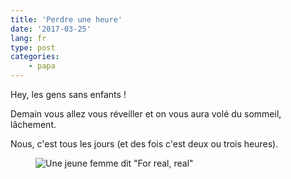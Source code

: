 ```yaml
---
title: 'Perdre une heure'
date: '2017-03-25'
lang: fr
type: post
categories:
    - papa
---
```


Hey, les gens sans enfants ! 

Demain vous allez vous réveiller et on vous aura volé du sommeil, lâchement.

Nous, c'est tous les jours (et des fois c'est deux ou trois heures).

<figure>
  <img src="{{ page.url }}for_real.gif" alt="Une jeune femme dit &quot;For real, real&quot;"/>
</figure>
